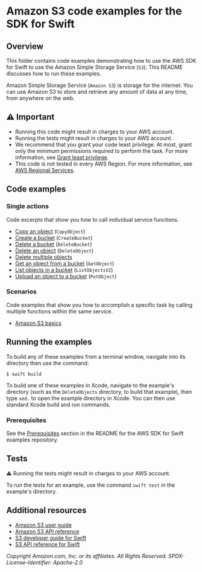 # Amazon S3 code examples for the SDK for Swift
## Overview
This folder contains code examples demonstrating how to use the AWS SDK for
Swift to use the Amazon Simple Storage Service (`S3`). This README discusses how
to run these examples.

Amazon Simple Storage Service (`Amazon S3`) is storage for the internet. You can
use Amazon S3 to store and retrieve any amount of data at any time, from
anywhere on the web.

## ⚠️ Important
* Running this code might result in charges to your AWS account. 
* Running the tests might result in charges to your AWS account.
* We recommend that you grant your code least privilege. At most, grant only the minimum permissions required to perform the task. For more information, see [Grant least privilege](https://docs.aws.amazon.com/IAM/latest/UserGuide/best-practices.html#grant-least-privilege). 
* This code is not tested in every AWS Region. For more information, see [AWS Regional Services](https://aws.amazon.com/about-aws/global-infrastructure/regional-product-services).

## Code examples

### Single actions
Code excerpts that show you how to call individual service functions.
* [Copy an object](./basics/Sources/ServiceHandler/ServiceHandler.swift) (`CopyObject`)
* [Create a bucket](./basics/Sources/ServiceHandler/ServiceHandler.swift) (`CreateBucket`)
* [Delete a bucket](./basics/Sources/ServiceHandler/ServiceHandler.swift) (`DeleteBucket`)
* [Delete an object](./basics/Sources/ServiceHandler/ServiceHandler.swift) (`DeleteObject`)
* [Delete multiple objects](./DeleteObjects/Sources/ServiceHandler/ServiceHandler.swift)
* [Get an object from a bucket](./basics/Sources/ServiceHandler/ServiceHandler.swift) (`GetObject`)
* [List objects in a bucket](./basics/Sources/ServiceHandler/ServiceHandler.swift) (`ListObjectsV2`)
* [Upload an object to a bucket](./basics/Sources/ServiceHandler/ServiceHandler.swift) (`PutObject`)

### Scenarios
Code examples that show you how to accomplish a specific task by calling multiple functions within the same service.
* [Amazon S3 basics](./basics/Sources/ServiceHandler/ServiceHandler.swift)

<!-- ### Cross-service examples
Sample applications that work across multiple AWS services.
* [*Title of code example*](*relative link to code example*) --->

## Running the examples
To build any of these examples from a terminal window, navigate into its directory then use the command:

```
$ swift build
```

To build one of these examples in Xcode, navigate to the example's directory
(such as the `DeleteObjects` directory, to build that example), then type
`xed.` to open the example directory in Xcode. You can then use standard Xcode
build and run commands.

### Prerequisites
See the [Prerequisites](https://github.com/awsdocs/aws-doc-sdk-examples/tree/main/swift#Prerequisites) section in the README for the AWS SDK for Swift examples repository.

## Tests
⚠️ Running the tests might result in charges to your AWS account.

To run the tests for an example, use the command `swift test` in the example's directory.

## Additional resources
* [Amazon S3 user guide](https://docs.aws.amazon.com/AmazonS3/latest/userguide)
* [Amazon S3 API reference](https://docs.aws.amazon.com/AmazonS3/latest/API/Type_API_Reference.html)
* [S3 developer guide for Swift](https://docs.aws.amazon.com/sdk-for-swift/latest/developer-guide)
* [S3 API reference for Swift](https://awslabs.github.io/aws-sdk-swift/reference/0.x/AWSS3/Home)

_Copyright Amazon.com, Inc. or its affiliates. All Rights Reserved. SPDX-License-Identifier: Apache-2.0_